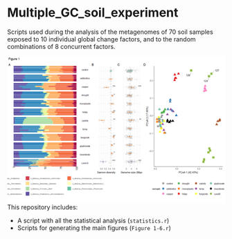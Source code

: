 # Multiple_GC_soil_experiment
Scripts used during the analysis of the metagenomes of 70 soil samples exposed to 10 individual global change factors, and to the random combinations of 8 concurrent factors.

<img src="Figure1.png"
     alt=""
     style="float: left; margin-right: 10px;" />

This repository includes: 
- A script with all the statistical analysis (`statistics.r`)
- Scripts for generating the main figures (`Figure 1-6.r`)
